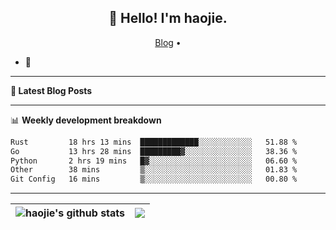 <h2 align="center">👋 Hello! I'm haojie.</h2>
<p align="center">
  <a href="https://aoyouer.com">Blog</a> •
</p>


- 🔭 


-------

**📝 Latest Blog Posts**


-------

📊 **Weekly development breakdown**
<!--START_SECTION:waka-->

```txt
Rust         18 hrs 13 mins  █████████████░░░░░░░░░░░░   51.88 %
Go           13 hrs 28 mins  █████████▓░░░░░░░░░░░░░░░   38.36 %
Python       2 hrs 19 mins   █▓░░░░░░░░░░░░░░░░░░░░░░░   06.60 %
Other        38 mins         ▒░░░░░░░░░░░░░░░░░░░░░░░░   01.83 %
Git Config   16 mins         ▒░░░░░░░░░░░░░░░░░░░░░░░░   00.80 %
```

<!--END_SECTION:waka-->

-------



| <img align="center" src="https://github-readme-stats.vercel.app/api?username=haojie06&show_icons=true&theme=graywhite&show_icons=true&count_private=true&include_all_commits=true&hide_border=true" alt="haojie's github stats" /> | <img align="center" src="https://github-readme-stats.vercel.app/api/top-langs/?username=haojie06&layout=compact&theme=graywhite&hide_border=true&hide=css,html" /> |
| ------------- | ------------- |


